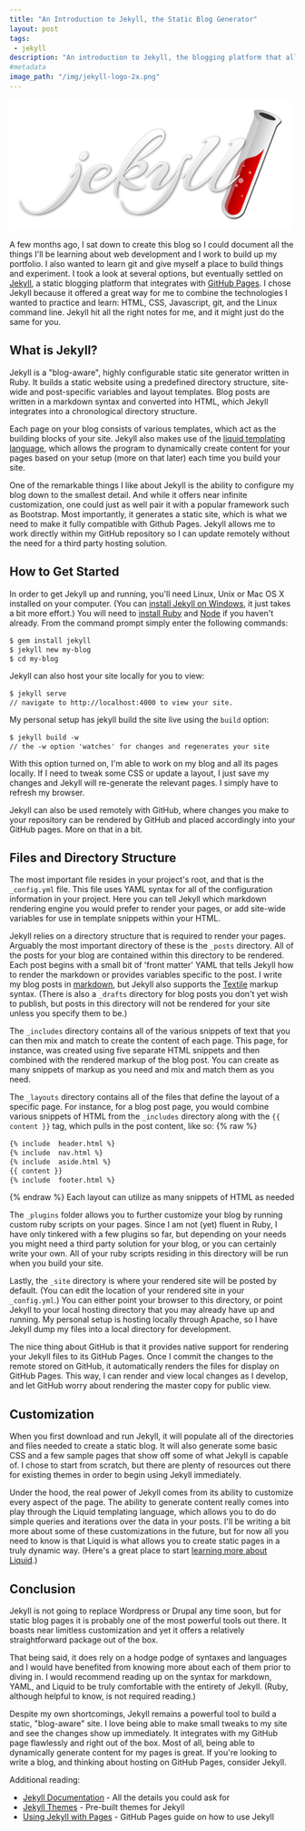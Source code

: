 ```yaml
---
title: "An Introduction to Jekyll, the Static Blog Generator"
layout: post
tags:
 - jekyll
description: "An introduction to Jekyll, the blogging platform that allows you to configure and generate static webpages."
#metadata
image_path: "/img/jekyll-logo-2x.png"
---
```

![The Jekyll Logo](/img/jekyll-logo-2x.png "Jekyll, a static blogging platform")

A few months ago, I sat down to create this blog so I could document all the things I'll be learning about web development and I work to build up my portfolio. I also wanted to learn git and give myself a place to build things and experiment. I took a look at several options, but eventually settled on [Jekyll][1], a static blogging platform that integrates with  [GitHub Pages][2]. I chose Jekyll because it offered a great way for me to combine the technologies I wanted to practice and learn: HTML, CSS, Javascript, git, and the Linux command line. Jekyll hit all the right notes for me, and it might just do the same for you.

<!--more-->

## What is Jekyll?

Jekyll is a "blog-aware", highly configurable static site generator written in Ruby. It builds a static website using a predefined directory structure, site-wide and post-specific variables and layout templates. Blog posts are written in a markdown syntax and converted into HTML, which Jekyll integrates into a chronological directory structure.

Each page on your blog consists of various templates, which act as the building blocks of your site. Jekyll also makes use of the [liquid templating language][4], which allows the program to dynamically create content for your pages based on your setup (more on that later) each time you build your site.

One of the remarkable things I like about Jekyll is the ability to configure my blog down to the smallest detail. And while it offers near infinite customization, one could just as well pair it with a popular framework such as Bootstrap. Most importantly, it generates a static site, which is what we need to make it fully compatible with Github Pages. Jekyll allows me to work directly within my GitHub repository so I can update remotely without the need for a third party hosting solution.

## How to Get Started

In order to get Jekyll up and running, you'll need Linux, Unix or Mac OS X installed on your computer. (You can [install Jekyll on Windows][11], it just takes a bit more effort.) You will need to [install Ruby][5] and [Node][12] if you haven't already. From the command prompt simply enter the following commands:

~~~
$ gem install jekyll
$ jekyll new my-blog
$ cd my-blog
~~~

Jekyll can also host your site locally for you to view:

~~~
$ jekyll serve
// navigate to http://localhost:4000 to view your site.
~~~

My personal setup has jekyll build the site live using the `build` option:

~~~
$ jekyll build -w
// the -w option 'watches' for changes and regenerates your site
~~~

With this option turned on, I'm able to work on my blog and all its pages locally. If I need to tweak some CSS or update a layout, I just save my changes and Jekyll will re-generate the relevant pages. I simply have to refresh my browser.

Jekyll can also be used remotely with GitHub, where changes you make to your repository can be rendered by GitHub and placed accordingly into your GitHub pages. More on that in a bit.

## Files and Directory Structure

The most important file resides in your project's root, and that is the `_config.yml` file. This file uses YAML syntax for all of the configuration information in your project. Here you can tell Jekyll which markdown rendering engine you would prefer to render your pages, or add site-wide variables for use in template snippets within your HTML.

Jekyll relies on a directory structure that is required to render your pages. Arguably the most important directory of these is the `_posts` directory. All of the posts for your blog are contained within this directory to be rendered. Each post begins with a small bit of 'front matter' YAML that tells Jekyll how to render the markdown or provides variables specific to the post. I write my blog posts in [markdown][3], but Jekyll also supports the [Textile][6] markup syntax. (There is also a `_drafts` directory for blog posts you don't yet wish to publish, but posts in this directory will not be rendered for your site unless you specify them to be.)

The `_includes` directory contains all of the various snippets of text that you can then mix and match to create the content of each page. This page, for instance, was created using five separate HTML snippets and then combined with the rendered markup of the blog post. You can create as many snippets of markup as you need and mix and match them as you need.

The `_layouts` directory contains all of the files that define the layout of a specific page. For instance, for a blog post page, you would combine various snippets of HTML from the `_includes` directory along with the `{{ content }}` tag, which pulls in the post content, like so:
{% raw %}
~~~
{% include  header.html %}
{% include  nav.html %}
{% include  aside.html %}
{{ content }}
{% include  footer.html %}
~~~
{% endraw %}
Each layout can utilize as many snippets of HTML as needed

The `_plugins` folder allows you to further customize your blog by running custom ruby scripts on your pages. Since I am not (yet) fluent in Ruby, I have only tinkered with a few plugins so far, but depending on your needs you might need a third party solution for your blog, or you can certainly write your own. All of your ruby scripts residing in this directory will be run when you build your site.

Lastly, the `_site` directory is where your rendered site will be posted by default. (You can edit the location of your rendered site in your `_config.yml`.)
You can either point your browser to this directory, or point Jekyll to your local hosting directory that you may already have up and running. My personal setup is hosting locally through Apache, so I have Jekyll dump my files into a local directory for development.

The nice thing about GitHub is that it provides native support for rendering your Jekyll files to its GitHub Pages. Once I commit the changes to the  remote stored on GitHub, it automatically renders the files for display on GitHub Pages. This way, I can render and view local changes as I develop, and let GitHub worry about rendering the master copy for public view.

## Customization

When you first download and run Jekyll, it will populate all of the directories and files needed to create a static blog. It will also generate some basic CSS and a few sample pages that show off some of what Jekyll is capable of. I chose to start from scratch, but there are plenty of resources out there for existing themes in order to begin using Jekyll immediately.

Under the hood, the real power of Jekyll comes from its ability to customize every aspect of the page. The ability to generate content really comes into play through the Liquid templating language, which allows you to do do simple queries and iterations over the data in your posts. I'll be writing a bit more about some of these customizations in the future, but for now all you need to know is that Liquid is what allows you to create static pages in a truly dynamic way. (Here's a great place to start [learning more about Liquid][7].)

## Conclusion

Jekyll is not going to replace Wordpress or Drupal any time soon, but for static blog pages it is probably one of the most powerful tools out there. It boasts near limitless customization and yet it offers a relatively straightforward package out of the box.

That being said, it does rely on a hodge podge of syntaxes and languages and I would have benefited from knowing more about each of them prior to diving in. I would recommend reading up on the syntax for markdown, YAML, and Liquid to be truly comfortable with the entirety of Jekyll. (Ruby, although helpful to know, is not required reading.)

Despite my own shortcomings, Jekyll remains a powerful tool to build a static, "blog-aware" site. I love being able to make small tweaks to my site and see the changes show up immediately. It integrates with my GitHub page flawlessly and right out of the box. Most of all, being able to dynamically generate content for my pages is great. If you're looking to write a blog, and thinking about hosting on GitHub Pages, consider Jekyll.

Additional reading:

* [Jekyll Documentation][10] - All the details you could ask for
* [Jekyll Themes][8] - Pre-built themes for Jekyll
* [Using Jekyll with Pages][9] - GitHub Pages guide on how to use Jekyll

[1]: http://jekyllrb.com/ "Jekyll"
[2]: https://pages.github.com/ "Github Pages"
[3]: http://daringfireball.net/projects/markdown/syntax "Markdown Syntax"
[4]: http://liquidmarkup.org/ "Liquid"
[5]: https://www.ruby-lang.org/en/documentation/installation/ "How to Install Ruby"
[6]: http://redcloth.org/textile/ "Textile Reference"
[7]: https://github.com/Shopify/liquid/wiki/Liquid-for-Designers "Liquid for Designers"
[8]: http://jekyllthemes.org/ "Jekyll Themes"
[9]: https://help.github.com/articles/using-jekyll-with-pages/ "Using Jekyll with Pages"
[10]: http://jekyllrb.com/docs/home/ "Jekyll Docs"
[11]: http://jekyll-windows.juthilo.com/ "How to Install Jekyll on Windows"
[12]: https://nodejs.org/download/ "Download and Install Node.js"